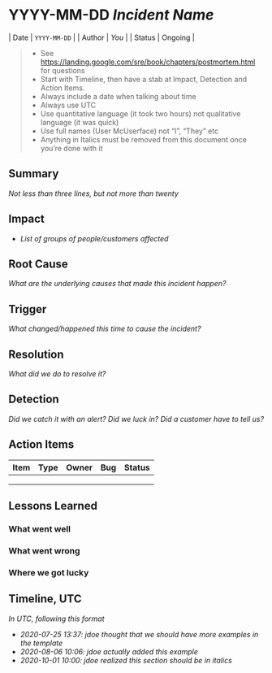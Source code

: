 # YYYY-MM-DD _Incident Name_

| Date   | `YYYY-MM-DD` |
| Author | _You_        |
| Status | Ongoing      |


> * See https://landing.google.com/sre/book/chapters/postmortem.html for questions
> * Start with Timeline, then have a stab at Impact, Detection and Action Items.
> * Always include a date when talking about time
> * Always use UTC
> * Use quantitative language (it took two hours) not qualitative language (it was quick)
> * Use full names (User McUserface) not “I”, “They” etc
> * Anything in Italics must be removed from this document once you’re done with it

## Summary

_Not less than three lines, but not more than twenty_

## Impact

* _List of groups of people/customers affected_

## Root Cause

_What are the underlying causes that made this incident happen?_

## Trigger

_What changed/happened this time to cause the incident?_

## Resolution

_What did we do to resolve it?_

## Detection

_Did we catch it with an alert?  Did we luck in?  Did a customer have to tell us?_


## Action Items
    
| Item | Type | Owner | Bug | Status |
|------|------|-------|-----|--------|
|      |      |       |     |        |
|      |      |       |     |        |
|      |      |       |     |        |

## Lessons Learned

### What went well
### What went wrong
### Where we got lucky


## Timeline, UTC
_In UTC, following this format_
* _2020-07-25 13:37: jdoe thought that we should have more examples in the template_
* _2020-08-06 10:06: jdoe actually added this example_
* _2020-10-01 10:00: jdoe realized this section should be in italics_

